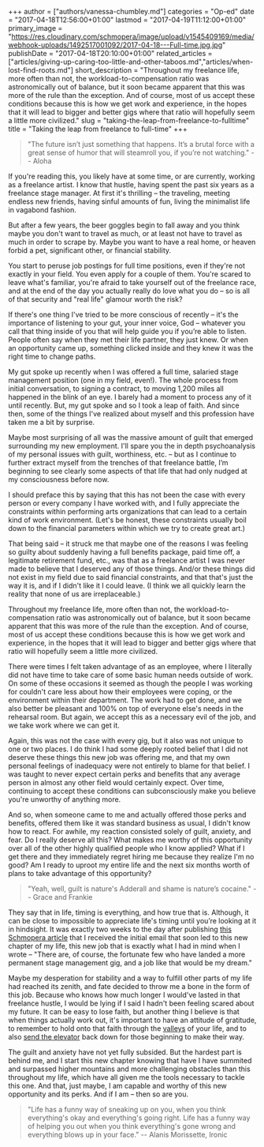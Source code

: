 +++
author = ["authors/vanessa-chumbley.md"]
categories = "Op-ed"
date = "2017-04-18T12:56:00+01:00"
lastmod = "2017-04-19T11:12:00+01:00"
primary_image = "https://res.cloudinary.com/schmopera/image/upload/v1545409169/media/webhook-uploads/1492517001092/2017-04-18---Full-time.jpg.jpg"
publishDate = "2017-04-18T20:10:00+01:00"
related_articles = ["articles/giving-up-caring-too-little-and-other-taboos.md","articles/when-lost-find-roots.md"]
short_description = "Throughout my freelance life, more often than not, the workload-to-compensation ratio was astronomically out of balance, but it soon became apparent that this was more of the rule than the exception. And of course, most of us accept these conditions because this is how we get work and experience, in the hopes that it will lead to bigger and better gigs where that ratio will hopefully seem a little more civilized."
slug = "taking-the-leap-from-freelance-to-fulltime"
title = "Taking the leap from freelance to full-time"
+++

>"The future isn’t just something that happens. It’s a brutal force with a great sense of humor that will steamroll you, if you’re not watching." -- Aloha

If you're reading this, you likely have at some time, or are currently, working as a freelance artist. I know that hustle, having spent the past six years as a freelance stage manager. At first it's thrilling – the traveling, meeting endless new friends, having sinful amounts of fun, living the minimalist life in vagabond fashion.

But after a few years, the beer goggles begin to fall away and you think maybe you don't want to travel as much, or at least not have to travel as much in order to scrape by. Maybe you want to have a real home, or heaven forbid a pet, significant other, or financial stability.

You start to peruse job postings for full time positions, even if they're not exactly
in your field. You even apply for a couple of them. You're scared to leave what's familiar, you're afraid to take yourself out of the freelance race, and at the end of the day you actually really do love what you do – so is all of that security and "real life" glamour worth the risk?

If there's one thing I've tried to be more conscious of recently – it's the importance of listening to your gut, your inner voice, God – whatever you call that thing inside of you that will help guide you if you’re able to listen. People often say when they met their life partner, they just knew. Or when an opportunity came up, something clicked inside and they knew it was the right time to change paths.

My gut spoke up recently when I was offered a full time, salaried stage management position (one in my field, even!). The whole process from initial conversation, to signing a contract, to moving 1,200 miles all happened in the blink of an eye. I barely had a moment to process any of it until recently. But, my gut spoke and so I took a leap of faith. And since then, some of the things I've realized about myself and this profession have taken me a bit by surprise.

Maybe most surprising of all was the massive amount of guilt that emerged surrounding my new employment. I'll spare you the in depth psychoanalysis of my personal issues with guilt, worthiness, etc. – but as I continue to further extract myself from the trenches of that freelance battle, I’m beginning to see clearly some aspects of that life that had only nudged at my consciousness before now.

I should preface this by saying that this has not been the case with every person or every company I have worked with, and I fully appreciate the constraints within performing arts organizations that can lead to a certain kind of work environment. (Let's be honest, these constraints usually boil down to the financial parameters within which we try to create great art.)

That being said – it struck me that maybe one of the reasons I was feeling so guilty about suddenly having a full benefits package, paid time off, a legitimate retirement fund, etc., was that as a freelance artist I was never made to believe that I deserved any of those things. And/or these things did not exist in my field due to said financial constraints, and that that's just the way it is, and if I didn't like it I could leave. (I think we all quickly learn the reality that none of us are irreplaceable.)

Throughout my freelance life, more often than not, the workload-to-compensation ratio was astronomically out of balance, but it soon became apparent that this was more of the rule than the exception. And of course, most of us accept these conditions because this is how we get work and experience, in the hopes that it will lead to bigger and better gigs where that ratio will hopefully seem a little more civilized.

There were times I felt taken advantage of as an employee, where I literally did not have time to take care of some basic human needs outside of work. On some of these occasions it seemed as though the people I was working for couldn't care less about how their employees were coping, or the environment within their department. The work had to get done, and we also better be pleasant and 100% on top of everyone else's needs in the rehearsal room. But again, we accept this as a necessary evil of the job, and we take work where we can get it.

Again, this was not the case with every gig, but it also was not unique to one or two places. I do think I had some deeply rooted belief that I did not deserve these things this new job was offering me, and that my own personal feelings of inadequacy were not entirely to blame for that belief. I was taught to never expect certain perks and benefits that any average person in almost any other field would certainly expect. Over time, continuing to accept these conditions can subconsciously make you believe you're unworthy of anything more.

And so, when someone came to me and actually offered those perks and benefits, offered them like it was standard business as usual, I didn't know how to react. For awhile, my reaction consisted solely of guilt, anxiety, and fear. Do I really deserve all this? What makes me worthy of this opportunity over all of the other highly qualified people who I know applied? What if I get there and they immediately regret hiring me because they realize I'm no good? Am I ready to uproot my entire life and the next six months worth of plans to take advantage of this opportunity?

>"Yeah, well, guilt is nature's Adderall and shame is nature’s cocaine." -- Grace and Frankie

They say that in life, timing is everything, and how true that is. Although, it can be close to impossible to appreciate life's timing until you’re looking at it in hindsight. It was exactly two weeks to the day after publishing [this Schmopera article](/real-talk-the-unspoken-realities-of-a-professional-artistic-life/) that I received the initial email that soon led to this new chapter of my life, this new job that is exactly what I had in mind when I wrote – "There are, of course, the fortunate few who have landed a more permanent stage management gig, and a job like that would be my dream."

Maybe my desperation for stability and a way to fulfill other parts of my life had reached its zenith, and fate decided to throw me a bone in the form of this job. Because who knows how much longer I would've lasted in that freelance hustle, I would be lying if I said I hadn't been feeling scared about my future. It can be easy to lose faith, but another thing I believe is that when things actually work out, it's important to have an attitude of gratitude, to remember to hold onto that faith through the [valleys](/when-lost-find-roots/) of your life, and to also [send the elevator](/artistic-success-pay-it-forward/) back down for those beginning to make their way.

The guilt and anxiety have not yet fully subsided. But the hardest part is behind me, and I start this new chapter knowing that have I have summited and surpassed higher mountains and more challenging obstacles than this throughout my life, which have all given me the tools necessary to tackle this one. And that, just maybe, I am capable and worthy of this new opportunity and its perks. And if I am – then so are you.

>"Life has a funny way of sneaking up on you, when you think everything's okay and everything's going right. Life has a funny way of helping you out when you think everything's gone wrong and everything blows up in your face." -- Alanis Morissette, Ironic
